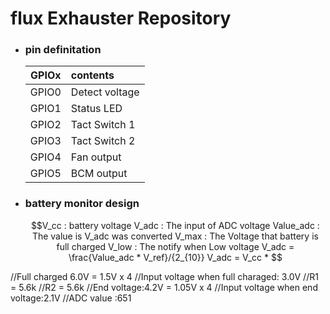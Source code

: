 # flux Exhauster Repository

- ### pin definitation
	|GPIOx | contents|
	|:--:|:--|
	|GPIO0|	Detect voltage|
	|GPIO1|	Status LED|
	|GPIO2|	Tact Switch 1|
	|GPIO3|	Tact Switch 2|
	|GPIO4|	Fan output|
	|GPIO5|	BCM output|

- ### battery monitor design
	~~~math
	V_cc  : battery voltage
	V_adc : The input of ADC voltage
	Value_adc : The value is V_adc was converted
	V_max : The Voltage that battery is full charged
	V_low : The notify when Low voltage 
	
	V_adc =  \frac{Value_adc * V_ref}/{2_{10}}
	V_adc = V_cc * 	
	
	
	
	~~~
	
	
//Full charged 6.0V = 1.5V x 4
//Input voltage when full charaged: 3.0V
//R1 = 5.6k
//R2 = 5.6k
//End voltage:4.2V = 1.05V x 4
//Input voltage when end voltage:2.1V
//ADC value :651
